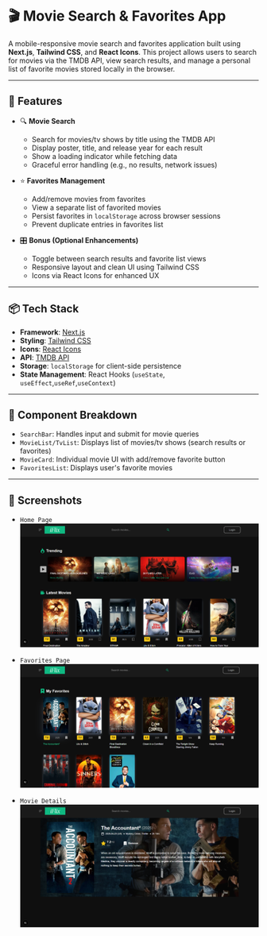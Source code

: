 # 🎬 Movie Search & Favorites App

A mobile-responsive movie search and favorites application built using **Next.js**, **Tailwind CSS**, and **React Icons**. This project allows users to search for movies via the TMDB API, view search results, and manage a personal list of favorite movies stored locally in the browser.

---

## 🚀 Features

- 🔍 **Movie Search**  
  - Search for movies/tv shows by title using the TMDB API  
  - Display poster, title, and release year for each result  
  - Show a loading indicator while fetching data  
  - Graceful error handling (e.g., no results, network issues)

- ⭐ **Favorites Management**  
  - Add/remove movies from favorites  
  - View a separate list of favorited movies  
  - Persist favorites in `localStorage` across browser sessions  
  - Prevent duplicate entries in favorites list

- 🎛️ **Bonus (Optional Enhancements)**  
  - Toggle between search results and favorite list views  
  - Responsive layout and clean UI using Tailwind CSS  
  - Icons via React Icons for enhanced UX  

---

## 📦 Tech Stack

- **Framework**: [Next.js](https://nextjs.org/)  
- **Styling**: [Tailwind CSS](https://tailwindcss.com/)  
- **Icons**: [React Icons](https://react-icons.github.io/react-icons)  
- **API**: [TMDB API](https://www.themoviedb.org/documentation/api)  
- **Storage**: `localStorage` for client-side persistence  
- **State Management**: React Hooks (`useState`, `useEffect`,`useRef`,`useContext`)

---

## 🧩 Component Breakdown

- `SearchBar`: Handles input and submit for movie queries  
- `MovieList/TvList`: Displays list of movies/tv shows (search results or favorites)  
- `MovieCard`: Individual movie UI with add/remove favorite button  
- `FavoritesList`: Displays user's favorite movies  

---

## 📸 Screenshots

- `Home Page`
![Home Page](image.png)

- `Favorites Page`
![Favorites Page](image-1.png)

- `Movie Details`
![Movie Details](image-2.png)